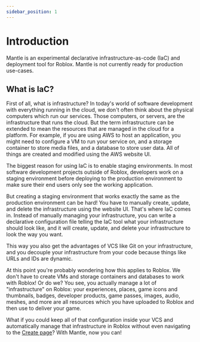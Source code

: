 ```yaml
---
sidebar_position: 1
---
```


# Introduction

Mantle is an experimental declarative infrastructure-as-code (IaC) and deployment tool for Roblox.
Mantle is not currently ready for production use-cases.

## What is IaC?

First of all, what is infrastructure? In today's world of software development with everything
running in the cloud, we don't often think about the physical computers which run our services.
Those computers, or servers, are the infrastructure that runs the cloud. But the term infrastructure
can be extended to mean the resources that are managed in the cloud for a platform. For example, if
you are using AWS to host an application, you might need to configure a VM to run your service on,
and a storage container to store media files, and a database to store user data. All of things are
created and modified using the AWS website UI.

The biggest reason for using IaC is to enable staging environments. In most software development
projects outside of Roblox, developers work on a staging environment before deploying to the
production environment to make sure their end users only see the working application.

But creating a staging environment that works exactly the same as the production environment can be
hard! You have to manually create, update, and delete the infrastructure using the website UI.
That's where IaC comes in. Instead of manually managing your infrastructure, you can write a
declarative configuration file telling the IaC tool what your infrastructure should look like, and
it will create, update, and delete your infrastructure to look the way you want.

This way you also get the advantages of VCS like Git on your infrastructure, and you decouple your
infrastructure from your code because things like URLs and IDs are dynamic.

At this point you're probably wondering how this applies to Roblox. We don't have to create VMs and
storage containers and databases to work with Roblox! Or do we? You see, you actually manage a lot
of "infrastructure" on Roblox: your experiences, places, game icons and thumbnails, badges,
developer products, game passes, images, audio, meshes, and more are all resources which you have
uploaded to Roblox and then use to deliver your game.

What if you could keep all of that configuration inside your VCS and automatically manage that
infrastructure in Roblox without even navigating to the [Create
page](https://www.roblox.com/develop)? With Mantle, now you can!
